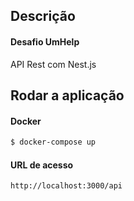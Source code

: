 ## Descrição

#### Desafio UmHelp
API Rest com Nest.js

## Rodar a aplicação

#### Docker

```bash
$ docker-compose up
```

#### URL de acesso

```
http://localhost:3000/api
```
